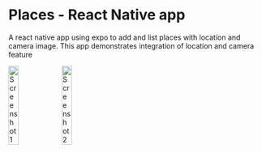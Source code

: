 # Places - React Native app
A react native app using expo to add and list places with location and camera image. This app demonstrates integration of location and camera feature

<img src="https://user-images.githubusercontent.com/41368971/224331528-e5df58be-e92e-4588-a940-e2a5d4e4e07b.png" alt="Screenshot 1" width="20%" height="20%"/>
<img src="https://user-images.githubusercontent.com/41368971/224331763-fd59bf06-ac45-4dfd-9bbe-c181d18e98ac.png" alt="Screenshot 2" height="20%" width="20%"/>


